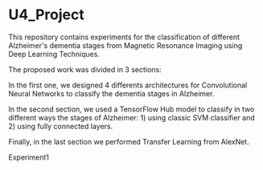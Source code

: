 # U4_Project
This repository contains experiments for the classification of different Alzheimer's dementia stages from Magnetic Resonance Imaging using Deep Learning Techniques.


The proposed work was divided in 3 sections: 

In the first one, we designed 4 differents architectures for Convolutional Neural Networks to classify the dementia stages in Alzheimer. 

In the second section, we used a TensorFlow Hub model to classify in two different ways the stages of Alzheimer: 1) using classic SVM classifier and 2) using fully connected layers. 

Finally, in the last section we performed Transfer Learning from AlexNet.

Experiment1
